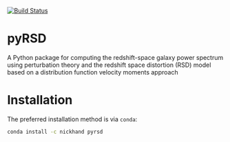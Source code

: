 [![Build Status](https://travis-ci.org/nickhand/pyRSD.svg?branch=master)](https://travis-ci.org/nickhand/pyRSD)
    
pyRSD
=======

A Python package for computing the redshift-space galaxy power spectrum using 
perturbation theory and the redshift space distortion (RSD) model based
on a distribution function velocity moments approach

Installation
============

The preferred installation method is via ``conda``:

```bash
conda install -c nickhand pyrsd
```
